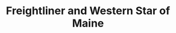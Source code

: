 ---
title: "Freightliner and Western Star of Maine"
url: /westbrook/freightliner-and-western-star-of-maine/
shop: shop
---